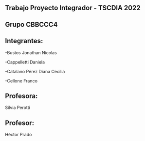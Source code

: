 ## Trabajo Proyecto Integrador - TSCDIA 2022

## Grupo CBBCCC4

## Integrantes:

-Bustos Jonathan Nicolas

-Cappelletti Daniela

-Catalano Pérez Diana Cecilia

-Cellone Franco

## Profesora: 
Silvia Perotti

## Profesor:
Héctor Prado 


